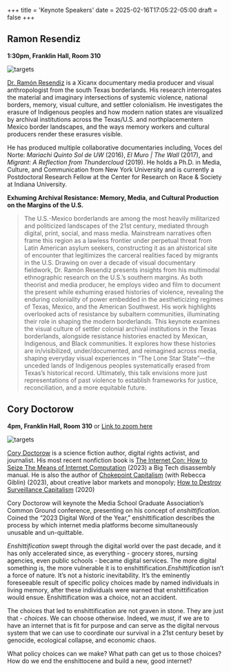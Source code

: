 +++
title = 'Keynote Speakers'
date = 2025-02-16T17:05:22-05:00
draft = false
+++


## Ramon Resendiz ##

**1:30pm, Franklin Hall, Room 310**

![targets](/images/Resendiz.jpg)

[Dr. Ramón Resendiz](https://www.imdb.com/name/nm7475396/bio/) is a Xicanx documentary media producer and visual anthropologist from the south Texas borderlands. His research interrogates the material and imaginary intersections of systemic violence, national borders, memory, visual culture, and settler colonialism. He investigates the erasure of Indigenous peoples and how modern nation states are visualized by archival institutions across the Texas/U.S. and northplacementern Mexico border landscapes, and the ways memory workers and cultural producers render these erasures visible.

He has produced multiple collaborative documentaries including, Voces del Norte: *Mariachi Quinto Sol de UW* (2016), *El Muro | The Wall* (2017), and *Migrant: A Reflection from Thundercloud* (2019). He holds a Ph.D. in Media, Culture, and Communication from New York University and is currently a Postdoctoral Research Fellow at the Center for Research on Race & Society at Indiana University.

**Exhuming Archival Resistance: Memory, Media, and Cultural Production on the Margins of the U.S.**

>The U.S.-Mexico borderlands are among the most heavily militarized and politicized landscapes of the 21st century, mediated through digital, print, social, and mass media. Mainstream narratives often frame this region as a lawless frontier under perpetual threat from Latin American asylum seekers, constructing it as an ahistorical site of encounter that legitimizes the carceral realities faced by migrants in the U.S.
Drawing on over a decade of visual documentary fieldwork, Dr. Ramón Resendiz presents insights from his multimodal ethnographic research on the U.S.’s southern margins. As both theorist and media producer, he employs video and film to document the present while exhuming erased histories of violence, revealing the enduring coloniality of power embedded in the aestheticizing regimes of Texas, Mexico, and the American Southwest. His work highlights overlooked acts of resistance by subaltern communities, illuminating their role in shaping the modern borderlands.
This keynote examines the visual culture of settler colonial archival institutions in the Texas borderlands, alongside resistance histories enacted by Mexican, Indigenous, and Black communities. It explores how these histories are in/visibilized, under/documented, and reimagined across media, shaping everyday visual experiences in “The Lone Star State”—the unceded lands of Indigenous peoples systematically erased from Texas’s historical record. Ultimately, this talk envisions more just representations of past violence to establish frameworks for justice, reconciliation, and a more equitable future.



## Cory Doctorow ##

**4pm, Franklin Hall, Room 310** or [Link to zoom here](https://iu.zoom.us/meeting/register/Potbwk7eTlyoeYwaZRr7rw)

![targets](/images/doctorowflyer.png)


[Cory Doctorow](https://pluralistic.net/) is a science fiction author, digital rights activist, and journalist. His most recent nonfiction book is [The Internet Con: How to Seize The Means of Internet Computation](https://www.penguinrandomhouse.com/books/721311/the-internet-con-by-cory-doctorow/) (2023) a Big Tech disassembly manual. He is also the author of [Chokepoint Capitalism](https://chokepointcapitalism.com/) (with Rebecca Giblin) (2023), about creative labor markets and monopoly; [How to Destroy Surveillance Capitalism](https://craphound.com/category/destroy/) (2020)

Cory Doctorow will keynote the Media School Graduate Association’s Common Ground conference, presenting on his concept of *enshittification.* Coined the “2023 Digital Word of the Year,” enshittification describes the process by which internet media platforms become simultaneously unusable and un-quittable.

*Enshittification* swept through the digital world over the past decade, and it has only accelerated since, as everything - grocery stores, nursing agencies, even public schools - became digital services. The more digital something is, the more vulnerable it is to enshittification.*Enshittification* isn’t a force of nature. It’s not a historic inevitability. It’s the eminently foreseeable result of specific policy choices made by named individuals in living memory, after these individuals were warned that enshittification would ensue. Enshittification was a choice, not an accident.

The choices that led to enshittification are not graven in stone. They are just that - *choices*. We can choose otherwise. Indeed, we *must*, if we are to have an internet that is fit for purpose and can serve as the digital nervous system that we can use to coordinate our survival in a 21st century beset by genocide, ecological collapse, and economic chaos.

What policy choices can we make? What path can get us to those choices? How do we end the enshittocene and build a new, good internet?


